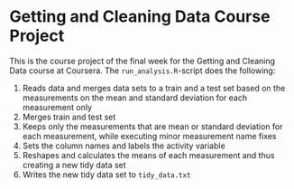 # Getting and Cleaning Data Course Project

This is the course project of the final week for the Getting and Cleaning Data course at Coursera. The `run_analysis.R`-script does the following:

1. Reads data and merges data sets to a train and a test set based on the measurements on the mean and standard deviation for each measurement only
2. Merges train and test set
3. Keeps only the measurements that are mean or standard deviation for each measurement, while executing minor measurement name fixes
4. Sets the column names and labels the activity variable
5. Reshapes and calculates the means of each measurement and thus creating a new tidy data set
6. Writes the new tidy data set to `tidy_data.txt`
